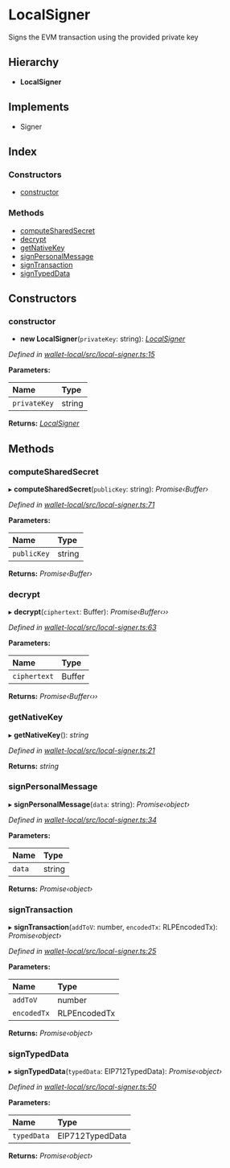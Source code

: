 # LocalSigner

Signs the EVM transaction using the provided private key

## Hierarchy

* **LocalSigner**

## Implements

* Signer

## Index

### Constructors

* [constructor]()

### Methods

* [computeSharedSecret]()
* [decrypt]()
* [getNativeKey]()
* [signPersonalMessage]()
* [signTransaction]()
* [signTypedData]()

## Constructors

### constructor

+ **new LocalSigner**\(`privateKey`: string\): [_LocalSigner_]()

_Defined in_ [_wallet-local/src/local-signer.ts:15_](https://github.com/celo-org/celo-monorepo/blob/master/packages/sdk/wallets/wallet-local/src/local-signer.ts#L15)

**Parameters:**

| Name | Type |
| :--- | :--- |
| `privateKey` | string |

**Returns:** [_LocalSigner_]()

## Methods

### computeSharedSecret

▸ **computeSharedSecret**\(`publicKey`: string\): _Promise‹Buffer›_

_Defined in_ [_wallet-local/src/local-signer.ts:71_](https://github.com/celo-org/celo-monorepo/blob/master/packages/sdk/wallets/wallet-local/src/local-signer.ts#L71)

**Parameters:**

| Name | Type |
| :--- | :--- |
| `publicKey` | string |

**Returns:** _Promise‹Buffer›_

### decrypt

▸ **decrypt**\(`ciphertext`: Buffer\): _Promise‹Buffer‹››_

_Defined in_ [_wallet-local/src/local-signer.ts:63_](https://github.com/celo-org/celo-monorepo/blob/master/packages/sdk/wallets/wallet-local/src/local-signer.ts#L63)

**Parameters:**

| Name | Type |
| :--- | :--- |
| `ciphertext` | Buffer |

**Returns:** _Promise‹Buffer‹››_

### getNativeKey

▸ **getNativeKey**\(\): _string_

_Defined in_ [_wallet-local/src/local-signer.ts:21_](https://github.com/celo-org/celo-monorepo/blob/master/packages/sdk/wallets/wallet-local/src/local-signer.ts#L21)

**Returns:** _string_

### signPersonalMessage

▸ **signPersonalMessage**\(`data`: string\): _Promise‹object›_

_Defined in_ [_wallet-local/src/local-signer.ts:34_](https://github.com/celo-org/celo-monorepo/blob/master/packages/sdk/wallets/wallet-local/src/local-signer.ts#L34)

**Parameters:**

| Name | Type |
| :--- | :--- |
| `data` | string |

**Returns:** _Promise‹object›_

### signTransaction

▸ **signTransaction**\(`addToV`: number, `encodedTx`: RLPEncodedTx\): _Promise‹object›_

_Defined in_ [_wallet-local/src/local-signer.ts:25_](https://github.com/celo-org/celo-monorepo/blob/master/packages/sdk/wallets/wallet-local/src/local-signer.ts#L25)

**Parameters:**

| Name | Type |
| :--- | :--- |
| `addToV` | number |
| `encodedTx` | RLPEncodedTx |

**Returns:** _Promise‹object›_

### signTypedData

▸ **signTypedData**\(`typedData`: EIP712TypedData\): _Promise‹object›_

_Defined in_ [_wallet-local/src/local-signer.ts:50_](https://github.com/celo-org/celo-monorepo/blob/master/packages/sdk/wallets/wallet-local/src/local-signer.ts#L50)

**Parameters:**

| Name | Type |
| :--- | :--- |
| `typedData` | EIP712TypedData |

**Returns:** _Promise‹object›_

